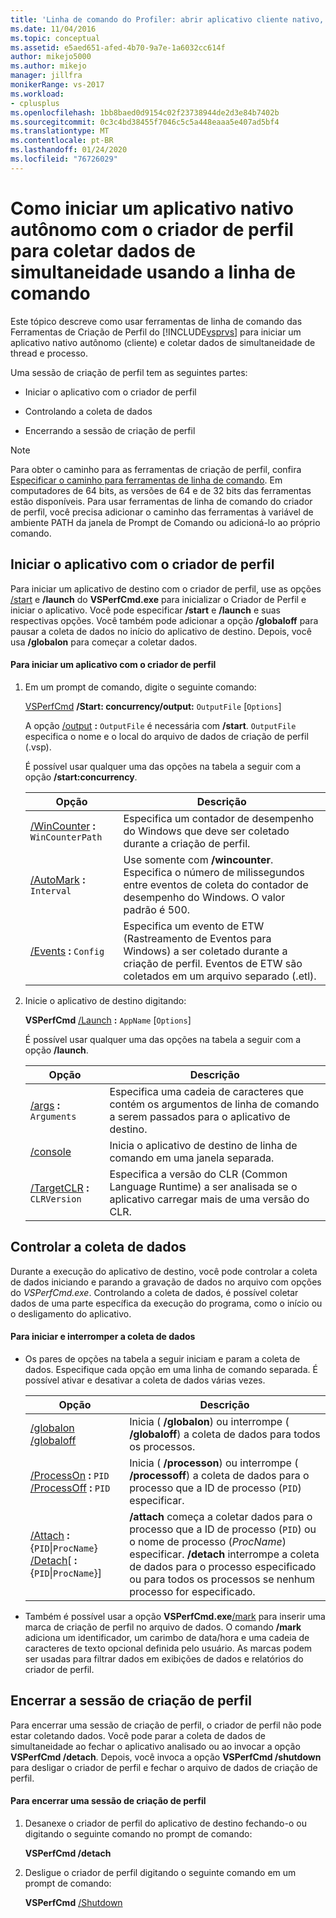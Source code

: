 ```yaml
---
title: 'Linha de comando do Profiler: abrir aplicativo cliente nativo, obter dados de simultaneidade'
ms.date: 11/04/2016
ms.topic: conceptual
ms.assetid: e5aed651-afed-4b70-9a7e-1a6032cc614f
author: mikejo5000
ms.author: mikejo
manager: jillfra
monikerRange: vs-2017
ms.workload:
- cplusplus
ms.openlocfilehash: 1bb8baed0d9154c02f23738944de2d3e84b7402b
ms.sourcegitcommit: 0c3c4bd38455f7046c5c5a448eaaa5e407ad5bf4
ms.translationtype: MT
ms.contentlocale: pt-BR
ms.lasthandoff: 01/24/2020
ms.locfileid: "76726029"
---
```

# <a name="how-to-launch-a-stand-alone-native-application-with-the-profiler-to-collect-concurrency-data-by-using-the-command-line"></a>Como iniciar um aplicativo nativo autônomo com o criador de perfil para coletar dados de simultaneidade usando a linha de comando
Este tópico descreve como usar ferramentas de linha de comando das Ferramentas de Criação de Perfil do [!INCLUDE[vsprvs](../code-quality/includes/vsprvs_md.md)] para iniciar um aplicativo nativo autônomo (cliente) e coletar dados de simultaneidade de thread e processo.

 Uma sessão de criação de perfil tem as seguintes partes:

- Iniciar o aplicativo com o criador de perfil

- Controlando a coleta de dados

- Encerrando a sessão de criação de perfil

> [!NOTE]
> Para obter o caminho para as ferramentas de criação de perfil, confira [Especificar o caminho para ferramentas de linha de comando](../profiling/specifying-the-path-to-profiling-tools-command-line-tools.md). Em computadores de 64 bits, as versões de 64 e de 32 bits das ferramentas estão disponíveis. Para usar ferramentas de linha de comando do criador de perfil, você precisa adicionar o caminho das ferramentas à variável de ambiente PATH da janela de Prompt de Comando ou adicioná-lo ao próprio comando.

## <a name="start-the-application-with-the-profiler"></a>Iniciar o aplicativo com o criador de perfil
 Para iniciar um aplicativo de destino com o criador de perfil, use as opções [/start](../profiling/vsperfcmd.md) e **/launch** do **VSPerfCmd.exe** para inicializar o Criador de Perfil e iniciar o aplicativo. Você pode especificar **/start** e **/launch** e suas respectivas opções. Você também pode adicionar a opção **/globaloff** para pausar a coleta de dados no início do aplicativo de destino. Depois, você usa **/globalon** para começar a coletar dados.

#### <a name="to-start-an-application-with-the-profiler"></a>Para iniciar um aplicativo com o criador de perfil

1. Em um prompt de comando, digite o seguinte comando:

     [VSPerfCmd](../profiling/vsperfcmd.md) **/Start: concurrency/output:** `OutputFile` [`Options`]

     A opção [/output](../profiling/output.md) **:** `OutputFile` é necessária com **/start**. `OutputFile` especifica o nome e o local do arquivo de dados de criação de perfil (.vsp).

     É possível usar qualquer uma das opções na tabela a seguir com a opção **/start:concurrency**.

    |Opção|Descrição|
    |------------|-----------------|
    |[/WinCounter](../profiling/wincounter.md) **:** `WinCounterPath`|Especifica um contador de desempenho do Windows que deve ser coletado durante a criação de perfil.|
    |[/AutoMark](../profiling/automark.md) **:** `Interval`|Use somente com **/wincounter**. Especifica o número de milissegundos entre eventos de coleta do contador de desempenho do Windows. O valor padrão é 500.|
    |[/Events](../profiling/events-vsperfcmd.md) **:** `Config`|Especifica um evento de ETW (Rastreamento de Eventos para Windows) a ser coletado durante a criação de perfil. Eventos de ETW são coletados em um arquivo separado (.etl).|

2. Inicie o aplicativo de destino digitando:

     **VSPerfCmd**  [/Launch](../profiling/launch.md) **:** `AppName` [`Options`]

     É possível usar qualquer uma das opções na tabela a seguir com a opção **/launch**.

    |Opção|Descrição|
    |------------|-----------------|
    |[/args](../profiling/args.md) **:** `Arguments`|Especifica uma cadeia de caracteres que contém os argumentos de linha de comando a serem passados para o aplicativo de destino.|
    |[/console](../profiling/console.md)|Inicia o aplicativo de destino de linha de comando em uma janela separada.|
    |[/TargetCLR](../profiling/targetclr.md) **:** `CLRVersion`|Especifica a versão do CLR (Common Language Runtime) a ser analisada se o aplicativo carregar mais de uma versão do CLR.|

## <a name="control-data-collection"></a>Controlar a coleta de dados
 Durante a execução do aplicativo de destino, você pode controlar a coleta de dados iniciando e parando a gravação de dados no arquivo com opções do *VSPerfCmd.exe*. Controlando a coleta de dados, é possível coletar dados de uma parte específica da execução do programa, como o início ou o desligamento do aplicativo.

#### <a name="to-start-and-stop-data-collection"></a>Para iniciar e interromper a coleta de dados

- Os pares de opções na tabela a seguir iniciam e param a coleta de dados. Especifique cada opção em uma linha de comando separada. É possível ativar e desativar a coleta de dados várias vezes.

    |Opção|Descrição|
    |------------|-----------------|
    |[/globalon /globaloff](../profiling/globalon-and-globaloff.md)|Inicia ( **/globalon**) ou interrompe ( **/globaloff**) a coleta de dados para todos os processos.|
    |[/ProcessOn](../profiling/processon-and-processoff.md) **:** `PID` [/ProcessOff](../profiling/processon-and-processoff.md) **:** `PID`|Inicia ( **/processon**) ou interrompe ( **/processoff**) a coleta de dados para o processo que a ID de processo (`PID`) especificar.|
    |[/Attach](../profiling/attach.md) **:** {`PID`&#124;`ProcName`} [/Detach](../profiling/detach.md)[ **:** {`PID`&#124;`ProcName`}]|**/attach** começa a coletar dados para o processo que a ID de processo (`PID`) ou o nome de processo (*ProcName*) especificar. **/detach** interrompe a coleta de dados para o processo especificado ou para todos os processos se nenhum processo for especificado.|

- Também é possível usar a opção **VSPerfCmd.exe**[/mark](../profiling/mark.md) para inserir uma marca de criação de perfil no arquivo de dados. O comando **/mark** adiciona um identificador, um carimbo de data/hora e uma cadeia de caracteres de texto opcional definida pelo usuário. As marcas podem ser usadas para filtrar dados em exibições de dados e relatórios do criador de perfil.

## <a name="end-the-profiling-session"></a>Encerrar a sessão de criação de perfil
 Para encerrar uma sessão de criação de perfil, o criador de perfil não pode estar coletando dados. Você pode parar a coleta de dados de simultaneidade ao fechar o aplicativo analisado ou ao invocar a opção **VSPerfCmd /detach**. Depois, você invoca a opção **VSPerfCmd /shutdown** para desligar o criador de perfil e fechar o arquivo de dados de criação de perfil.

#### <a name="to-end-a-profiling-session"></a>Para encerrar uma sessão de criação de perfil

1. Desanexe o criador de perfil do aplicativo de destino fechando-o ou digitando o seguinte comando no prompt de comando:

     **VSPerfCmd /detach**

2. Desligue o criador de perfil digitando o seguinte comando em um prompt de comando:

     **VSPerfCmd**  [/Shutdown](../profiling/shutdown.md)